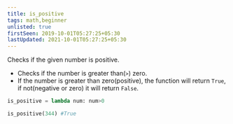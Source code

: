 ```yaml
---
title: is_positive
tags: math,beginner
unlisted: true
firstSeen: 2019-10-01T05:27:25+05:30
lastUpdated: 2021-10-01T05:27:25+05:30
---
```


Checks if the given number is positive.

- Checks if the number is greater than(`>`) zero.
- If the number is greater than zero(positive), the function will return `True`, if not(negative or zero) it will return `False`.

```py
is_positive = lambda num: num>0
```

```py
is_positive(344) #True
```
